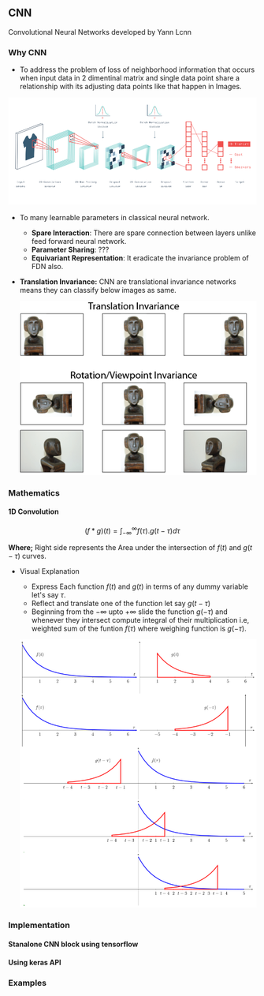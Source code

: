 ## CNN
Convolutional Neural Networks developed by Yann Lcnn
### Why CNN
* To address the problem of loss of neighborhood information that occurs when input data in 2 dimentinal matrix and single data point share a relationship with its adjusting data points like that happen in Images.
<center>

  ![img](assets/img/cnn.png)
</center>

* To many learnable parameters in classical neural network. 
    * **Spare Interaction**: There are spare connection between layers unlike feed forward neural network.
    * **Parameter Sharing**: ???
    * **Equivariant Representation**: It eradicate the invariance problem of FDN also.

* **Translation Invariance:** CNN are translational invariance networks means they can classify below images as same.
  <center>

    ![img](assets/img/tranlational_invariance.png)
    
  </center>

### Mathematics

#### 1D Convolution 

$$(f*g)(t)=\int^{\infty}_{-\infty}f(\tau).g(t-\tau)d\tau$$

**Where;** Right side represents the Area under the intersection of $f(t)$ and $g(t-\tau)$ curves.

* Visual Explanation
    * Express Each function $f(t)$ and $g(t)$ in terms of any dummy variable let's say $\tau$.
    * Reflect and translate one of the function let say $g(t-\tau)$
    * Beginning from the $-\infty$ upto $+\infty$ slide the function $g(-\tau)$ and whenever they intersect compute integral of their multiplication i.e, weighted sum of the funtion $f(\tau)$ where weighing function is $g(-\tau)$.

  <center>

  ![img](assets/img/wiki_convolution.png)

  <center>

### Implementation
#### Stanalone CNN block using tensorflow
#### Using keras API
### Examples